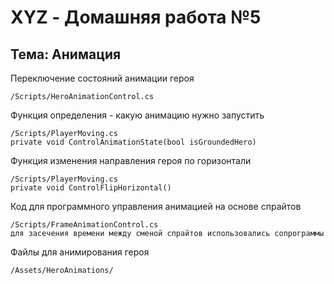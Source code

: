 # XYZ - Домашняя работа №5

## Тема: Анимация

Переключение состояний анимации героя

```
/Scripts/HeroAnimationControl.cs 
```

Функция определения - какую анимацию нужно запустить

```
/Scripts/PlayerMoving.cs
private void ControlAnimationState(bool isGroundedHero)
```

Функция изменения направления героя по горизонтали

```
/Scripts/PlayerMoving.cs
private void ControlFlipHorizontal()
```

Код для программного управления анимацией на основе спрайтов

```
/Scripts/FrameAnimationControl.cs
для засечения времени между сменой спрайтов использовались сопрограммы
```

Файлы для анимирования героя

```
/Assets/HeroAnimations/
```

